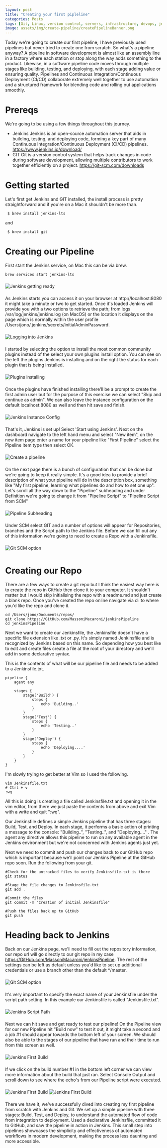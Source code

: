 ```yaml
---
layout: post
title: "Creating your first pipleline"
categories: Posts
tags: [Git, Linux, version control, servers, infrastructure, devops, jenkins, pipeline]
image: assets/img/create-pipeline/createPipelineBanner.png
---
```


Today we're going to create our first pipeline, I have previously used pipelines but never tried to create one from scratch. So what's a pipeline anyway? A pipeline in software development is almost like an assembly line in a factory where each station or stop along the way adds something to the product. Likewise, in a software pipeline code moves through multiple stages like building, testing, and deploying, with each stage adding value or ensuring quality. Pipelines and Continuous Integration/Continuous Deployment (CI/CD) collaborate extremely well together to use automation and a structured framework for blending code and rolling out applications smoothly.



# Prereqs
We're going to be using a few things throughout this journey.

- Jenkins
    Jenkins is an open-source automation server that aids in building, testing, and deploying code, forming a key part of many Continuous Integration/Continuous Deployment (CI/CD) pipelines.
    https://www.jenkins.io/download/
- GIT
    Git is a version control system that helps track changes in code during software development, allowing multiple contributors to work together efficiently on a project.
    https://git-scm.com/downloads

# Getting started
Let's first get Jenkins and GIT installed, the install process is pretty straightforward and if you're on a Mac it shouldn't be more than.

```
 $ brew install jenkins-lts
```
and
```
 $ brew install git
```

# Creating our Pipeline
First start the Jenkins service, on Mac this can be via brew.
```
brew services start jenkins-lts
```
<img src="assets/img/create-pipeline/JenkinsGettingReady.png" alt="Jenkins getting ready" class="responsive" style="padding: 8px 0;"/>

As Jenkins starts you can access it on your browser at http://localhost:8080 it might take a minute or two to get started. Once it's loaded Jenkins will provide you with a two options to retrieve the path; from logs /var/log/jenkins/jenkins.log (on MacOS) or the location it displays on the page which is normally within the user profile /Users/jono/.jenkins/secrets/initialAdminPassword.

<img src="assets/img/create-pipeline/unlockJenkins.png" alt="Logging into Jenkins" class="responsive" style="padding: 8px 0;"/>

I started by selecting the option to install the most common community plugins instead of the select your own plugins install option. You can see on the left the plugins Jenkins is installing and on the right the status for each plugin that is being installed.

<img src="assets/img/create-pipeline/jenkinsPluginInstall.png" alt="Plugins installing" class="responsive" style="padding: 8px 0;"/>

Once the plugins have finished installing there'll be a prompt to create the first admin user but for the purpose of this exercise we can select "Skip and continue as admin". We can also leave the instance configuration on the default localhost:8080 as well and then hit save and finish.

<img src="assets/img/create-pipeline/jenkinsInstanceConfig.png" alt="Jenkins Instance Config" class="responsive" style="padding: 8px 0;"/>

That's it, Jenkins is set up! Select 'Start using Jenkins'. Next on the dashboard navigate to the left hand menu and select "New item", on the new item page enter a name for your pipeline like "First Pipeline" select the Pipeline item type then select OK.

<img src="assets/img/create-pipeline/createPipeline.png" alt="Create a pipeline" class="responsive" style="padding: 8px 0;"/>

On the next page there is a bunch of configuration that can be done but we're going to keep it really simple. It's a good idea to provide a brief description of what your pipeline will do in the description box, something like "My first pipeline, learning what pipelines do and how to set one up". Let's scroll all the way down to the "Pipeline" subheading and under Definition we're going to change it from "Pipeline Script" to "Pipeline Script from SCM"

<img src="assets/img/create-pipeline/pipelineSubheading.png" alt="Pipeline Subheading" class="responsive" style="padding: 8px 0;"/>

Under SCM select GIT and a number of options will appear for Repositories, branches and the Script path to the Jenkins file. Before we can fill out any of this information we're going to need to create a Repo with a Jenkinsfile.

<img src="assets/img/create-pipeline/gitSCM.png" alt="Git SCM option" class="responsive" style="padding: 8px 0;"/>

# Creating our Repo
There are a few ways to create a git repo but I think the easiest way here is to create the repo in GitHub then clone it to your computer. It shouldn't matter but I would skip initialising the repo with a readme.md and just create a blank repo. Once you've created the repo online navigate via cli to where you'd like the repo and clone it.

```
cd /Users/jono/Documents/repos/
git clone https://GitHub.com/MassoniMacaroni/jenkinsPipeline
cd jenkinsPipeline
```

Next we want to create our Jenkinsfile, the Jenkinsfile doesn't have a specific file extension like .txt or .py. It's simply named Jenkinsfile and is recognized by Jenkins based on this name. So depending how you best like to edit and create files create a file at the root of your directory and we'll add in some declarative syntax.

This is the contents of what will be our pipeline file and needs to be added to a Jenkinsfile.txt.
```
pipeline {
    agent any

    stages {
        stage('Build') {
            steps {
                echo 'Building..'
            }
        }
        stage('Test') {
            steps {
                echo 'Testing..'
            }
        }
        stage('Deploy') {
            steps {
                echo 'Deploying....'
            }
        }
    }
}
```

I'm slowly trying to get better at Vim so I used the following.

```
vim Jenkinsfile.txt
# Ctrl + v
:wq
``` 

All this is doing is creating a file called Jenkinsfile.txt and opening it in the vim editor, from there we just paste the contents from above and exit Vim with a write and quit ":wq".

Our Jenkinsfile defines a simple Jenkins pipeline that has three stages: Build, Test, and Deploy. In each stage, it performs a basic action of printing a message to the console: "Building..", "Testing..", and "Deploying...." . The agent any directive allows this pipeline to run on any available agent in the Jenkins environment but we're not concerned with Jenkins agents just yet.

Next we need to commit and push our changes back to our GitHub repo which is important because we'll point our Jenkins Pipeline at the GitHub repo soon. Run the following from your git.

```
#Check for the untracked files to verify Jenkinsfile.txt is there
git status

#Stage the file changes to Jenkinsfile.txt
git add .

#Commit the files
git commit -m "Creation of initial Jenkinsfile"

#Push the files back up to GitHub
git push
```

# Heading back to Jenkins
Back on our Jenkins page, we'll need to fill out the repository information, our repo url will go directly to our git repo in my case https://GitHub.com/MassoniMacaroni/jenkinsPipeline. The rest of the settings can be left as default unless you'd like to set up additional credentials or use a branch other than the default */master.

<img src="assets/img/create-pipeline/jenkinsRepoSettings.png" alt="Git SCM option" class="responsive" style="padding: 8px 0;"/>

It's very important to specify the exact name of your Jenkinsfile under the script path setting. In this example our Jenkinsfile is called "Jenkinsfile.txt".

<img src="assets/img/create-pipeline/jenkinsScriptPath.png" alt="Jenkins Script Path" class="responsive" style="padding: 8px 0;"/>

Next we can hit save and get ready to test our pipeline! On the Pipeline view for our new Pipeline hit "Build now" to test it out, it might take a second and a job #1 should appear towards the bottom left of your screen. We should also be able to the stages of our pipeline that have run and their time to run from this screen as well.

<img src="assets/img/create-pipeline/jenkinsFirstBuild.png" alt="Jenkins First Build" class="responsive" style="padding: 8px 0;"/>

If we click on the build number #1 in the bottom left corner we can view more information about the build that just ran. Select Console Output and scroll down to see where the echo's from our Pipeline script were executed.

<img src="assets/img/create-pipeline/navigateToBuild.png" alt="Jenkins First Build" class="responsive" style="padding: 8px 0;"/>
<img src="assets/img/create-pipeline/echoInBuild.png" alt="Jenkins First Build" class="responsive" style="padding: 8px 0;"/>

There we have it, we've successfully dived into creating my first pipeline from scratch with Jenkins and Git. We set up a simple pipeline with three stages: Build, Test, and Deploy, to understand the automated flow of code from integration to deployment. Used a declarative Jenkinsfile, committed it to GitHub, and saw the pipeline in action in Jenkins. This small step into pipelines showcases the simplicity and effectiveness of automated workflows in modern development, making the process less daunting and more accessible.
